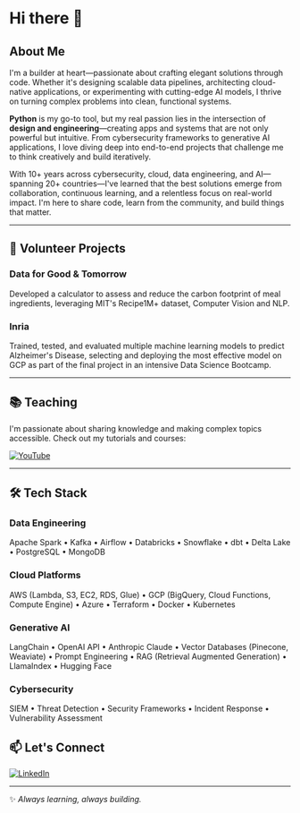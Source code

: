 # Hi there 👋

## About Me

I'm a builder at heart—passionate about crafting elegant solutions through code. Whether it's designing scalable data pipelines, architecting cloud-native applications, or experimenting with cutting-edge AI models, I thrive on turning complex problems into clean, functional systems.

**Python** is my go-to tool, but my real passion lies in the intersection of **design and engineering**—creating apps and systems that are not only powerful but intuitive. From cybersecurity frameworks to generative AI applications, I love diving deep into end-to-end projects that challenge me to think creatively and build iteratively.

With 10+ years across cybersecurity, cloud, data engineering, and AI—spanning 20+ countries—I've learned that the best solutions emerge from collaboration, continuous learning, and a relentless focus on real-world impact. I'm here to share code, learn from the community, and build things that matter.

---

## 🌟 Volunteer Projects

### Data for Good & Tomorrow
Developed a calculator to assess and reduce the carbon footprint of meal ingredients, leveraging MIT's Recipe1M+ dataset, Computer Vision and NLP.

### Inria
Trained, tested, and evaluated multiple machine learning models to predict Alzheimer's Disease, selecting and deploying the most effective model on GCP as part of the final project in an intensive Data Science Bootcamp.

---

## 📚 Teaching

I'm passionate about sharing knowledge and making complex topics accessible. Check out my tutorials and courses:

[![YouTube](https://img.shields.io/badge/YouTube-FF0000?style=for-the-badge&logo=youtube&logoColor=white)](https://youtube.com/playlist?list=PLEELjdEITejlyrvIxz49Kot4jbwpP9jJV&si=jLdMp6VM7JSNcM6t)

---

## 🛠️ Tech Stack

### Data Engineering
Apache Spark • Kafka • Airflow • Databricks • Snowflake • dbt • Delta Lake • PostgreSQL • MongoDB

### Cloud Platforms
AWS (Lambda, S3, EC2, RDS, Glue) • GCP (BigQuery, Cloud Functions, Compute Engine) • Azure • Terraform • Docker • Kubernetes

### Generative AI
LangChain • OpenAI API • Anthropic Claude • Vector Databases (Pinecone, Weaviate) • Prompt Engineering • RAG (Retrieval Augmented Generation) • LlamaIndex • Hugging Face

### Cybersecurity
SIEM • Threat Detection • Security Frameworks • Incident Response • Vulnerability Assessment

## 📫 Let's Connect

[![LinkedIn](https://img.shields.io/badge/LinkedIn-0077B5?style=for-the-badge&logo=linkedin&logoColor=white)](https://www.linkedin.com/in/soumia-ghalim/)

<!-- Add more contact/social links here if you'd like
- Email: your.email@example.com
- Website: [yourwebsite.com](link)
- Twitter: [@yourhandle](link)
-->

---

✨ *Always learning, always building.*
